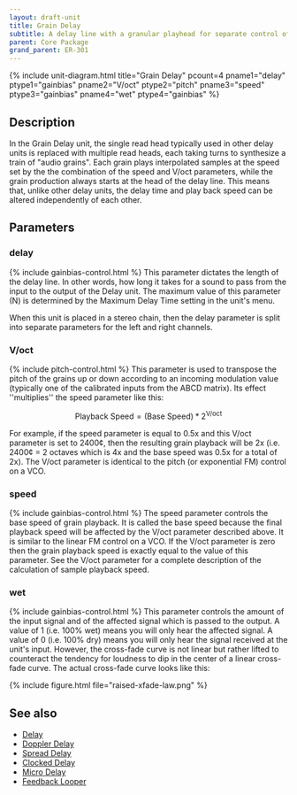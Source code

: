 ```yaml
---
layout: draft-unit
title: Grain Delay
subtitle: A delay line with a granular playhead for separate control of pitch and speed.
parent: Core Package
grand_parent: ER-301
---
```


{% include unit-diagram.html
title="Grain Delay"
pcount=4
pname1="delay"
ptype1="gainbias"
pname2="V/oct"
ptype2="pitch"
pname3="speed"
ptype3="gainbias"
pname4="wet"
ptype4="gainbias"
%}

## Description
In the Grain Delay unit, the single read head typically used in other delay units is replaced with multiple read heads, each taking turns to synthesize a train of "audio grains".  Each grain plays interpolated samples at the speed set by the the combination of the speed and V/oct parameters, while the grain production always starts at the head of the delay line.  This means that, unlike other delay units, the delay time and play back speed can be altered independently of each other.

## Parameters

### delay
{% include gainbias-control.html %}
This parameter dictates the length of the delay line. In other words, how long it takes for a sound to pass from the input to the output of the Delay unit. The maximum value of this parameter (N) is determined by the Maximum Delay Time setting in the unit's menu.

When this unit is placed in a stereo chain, then the delay parameter is split into separate parameters for the left and right channels.  

### V/oct
{% include pitch-control.html %}
This parameter is used to transpose the pitch of the grains up or down according to an incoming modulation value (typically one of the calibrated inputs from the ABCD matrix).  Its effect ''multiplies'' the speed parameter like this:  

$$ \text{Playback Speed} = (\text{Base Speed}) * 2 ^{\text{V/oct}} $$

For example, if the speed parameter is equal to 0.5x and this V/oct parameter is set to 2400¢, then the resulting grain playback will be 2x (i.e. 2400¢ = 2 octaves which is 4x and the base speed was 0.5x for a total of 2x).  The V/oct parameter is identical to the pitch (or exponential FM) control on a VCO.

### speed
{% include gainbias-control.html %}
The speed parameter controls the base speed of grain playback.  It is called the base speed because the final playback speed will be affected by the V/oct parameter described above. It is similar to the linear FM control on a VCO.  If the V/oct parameter is zero then the grain playback speed is exactly equal to the value of this parameter.  See the V/oct parameter for a complete description of the calculation of sample playback speed.

### wet
{% include gainbias-control.html %}
This parameter controls the amount of the input signal and of the affected signal which is passed to the output. A value of 1 (i.e. 100% wet) means you will only hear the affected signal. A value of 0 (i.e. 100% dry) means you will only hear the signal received at the unit's input. However, the cross-fade curve is not linear but rather lifted to counteract the tendency for loudness to dip in the center of a linear cross-fade curve. The actual cross-fade curve looks like this:

{% include figure.html 
file="raised-xfade-law.png"
%}

## See also

* [Delay](delay)
* [Doppler Delay](doppler-delay)
* [Spread Delay](spread-delay)
* [Clocked Delay](clocked-delay)
* [Micro Delay](micro-delay)
* [Feedback Looper](feedback-looper)